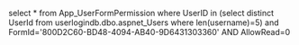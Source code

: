 select * from App_UserFormPermission where UserID in (select distinct UserId from userlogindb.dbo.aspnet_Users where len(username)=5)
and FormId='800D2C60-BD48-4094-AB40-9D6431303360' AND AllowRead=0 
